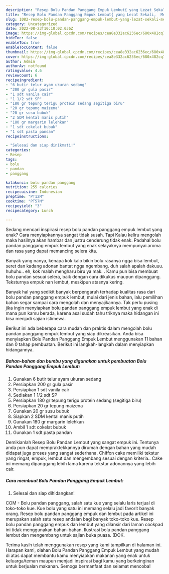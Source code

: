 ```yaml
---
description: "Resep Bolu Pandan Panggang Empuk Lembut{ yang Lezat Sekali,  Menu Buat lebaran"
title: "Resep Bolu Pandan Panggang Empuk Lembut{ yang Lezat Sekali,  Menu Buat lebaran"
slug: 1082-resep-bolu-pandan-panggang-empuk-lembut-yang-lezat-sekali-menu-buat-lebaran
category: Uncategorized
date: 2022-08-23T10:10:02.036Z
image: https://img-global.cpcdn.com/recipes/cea8e332ac6236ec/680x482cq70/bolu-pandan-panggang-empuk-lembut-foto-resep-utama.jpg
hideToc: false
enableToc: true
enableTocContent: false
thumbnail: https://img-global.cpcdn.com/recipes/cea8e332ac6236ec/680x482cq70/bolu-pandan-panggang-empuk-lembut-foto-resep-utama.jpg
cover: https://img-global.cpcdn.com/recipes/cea8e332ac6236ec/680x482cq70/bolu-pandan-panggang-empuk-lembut-foto-resep-utama.jpg
author: Admin
authorAv: notfound
ratingvalue: 4.6
reviewcount: 6
recipeingredient:
- "6 butir telur ayam ukuran sedang"
- "200 gr gula pasir"
- "1 sdt vanila cair"
- "1 1/2 sdt SP"
- "180 gr tepung terigu protein sedang segitiga biru"
- "20 gr tepung maizena"
- "20 gr susu bubuk"
- "2 SDM kental manis putih"
- "180 gr margarin lelehkan"
- "1 sdt cokelat bubuk"
- "1 sdt pasta pandan"
recipeinstructions:

- "Selesai dan siap dinikmati!"
categories:
- Resep
tags:
- bolu
- pandan
- panggang

katakunci: bolu pandan panggang 
nutrition: 255 calories
recipecuisine: Indonesian
preptime: "PT12M"
cooktime: "PT57M"
recipeyield: "3"
recipecategory: Lunch

---
```



Sedang mencari inspirasi resep bolu pandan panggang empuk lembut yang enak? Cara menyiapkannya sangat tidak susah. Tapi Kalau keliru mengolah maka hasilnya akan hambar dan justru cenderung tidak enak. Padahal bolu pandan panggang empuk lembut yang enak selayaknya mempunyai aroma dan rasa yang dapat memancing selera kita.


Banyak yang nanya, kenapa kok kalo bikin bolu rasanya ngga bisa lembut, seret dan kadang adonan bantat ngga ngembang. duh salah apalah dakuuu. huhuhu.. eh, kok malah mengharu biru ya mak. . Kamu pun bisa membuat bolu pandan sesuai selera, baik dengan cara dikukus maupun dipanggang. Teksturnya empuk nan lembut, meskipun atasnya kering.

Banyak hal yang sedikit banyak berpengaruh terhadap kualitas rasa dari bolu pandan panggang empuk lembut, mulai dari jenis bahan, lalu pemilihan bahan segar sampai cara mengolah dan menyajikannya. Tak perlu pusing jika ingin menyiapkan bolu pandan panggang empuk lembut yang enak di mana pun kamu berada, karena asal sudah tahu triknya maka hidangan ini bisa menjadi sajian istimewa.


Berikut ini ada beberapa cara mudah dan praktis dalam mengolah bolu pandan panggang empuk lembut yang siap dikreasikan. Anda bisa menyiapkan Bolu Pandan Panggang Empuk Lembut menggunakan 11 bahan dan 0 tahap pembuatan. Berikut ini langkah-langkah dalam menyiapkan hidangannya.

<!--inarticleads1-->

##### Bahan-bahan dan bumbu yang digunakan untuk pembuatan Bolu Pandan Panggang Empuk Lembut:

1. Gunakan 6 butir telur ayam ukuran sedang
1. Persiapkan 200 gr gula pasir
1. Persiapkan 1 sdt vanila cair
1. Sediakan 1 1/2 sdt SP
1. Persiapkan 180 gr tepung terigu protein sedang (segitiga biru)
1. Persiapkan 20 gr tepung maizena
1. Gunakan 20 gr susu bubuk
1. Siapkan 2 SDM kental manis putih
1. Gunakan 180 gr margarin lelehkan
1. Ambil 1 sdt cokelat bubuk
1. Gunakan 1 sdt pasta pandan


Demikianlah Resep Bolu Pandan Lembut yang sangat empuk ini. Tentunya anda pun dapat mempraktekkannya dirumah dengan bahan yang mudah didapat juga proses yang sangat sederhana. Chiffon cake memiliki tekstur yang ringat, empuk, lembut dan mengembang sesuai dengan kriteria.. Cake ini memang dipanggang lebih lama karena tekstur adonannya yang lebih cair. 

<!--inarticleads2-->

##### Cara membuat Bolu Pandan Panggang Empuk Lembut:


1. Selesai dan siap dihidangkan!

COM - Bolu pandan panggang, salah satu kue yang selalu laris terjual di toko-toko kue. Kue bolu yang satu ini memang selalu jadi favorit banyak orang. Resep bolu pandan panggang empuk dan lembut pada artikel ini merupakan salah satu resep andalan bagi banyak toko-toko kue. Resep bolu pandan panggang empuk dan lembut yang dilansir dari laman cookpad ini tidak menggunakan bahan-bahan. Ilustrasi bolu pandan panggang lembut dan mengembang untuk sajian buka puasa. (DOK. 

Terima kasih telah menggunakan resep yang kami tampilkan di halaman ini. Harapan kami, olahan Bolu Pandan Panggang Empuk Lembut yang mudah di atas dapat membantu kamu menyiapkan makanan yang enak untuk keluarga/teman maupun menjadi inspirasi bagi kamu yang berkeinginan untuk berjualan makanan. Semoga bermanfaat dan selamat mencoba!
